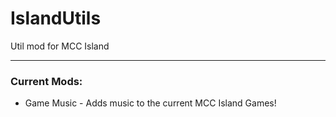 # IslandUtils
 Util mod for MCC Island

---

### Current Mods:
- Game Music - Adds music to the current MCC Island Games!
